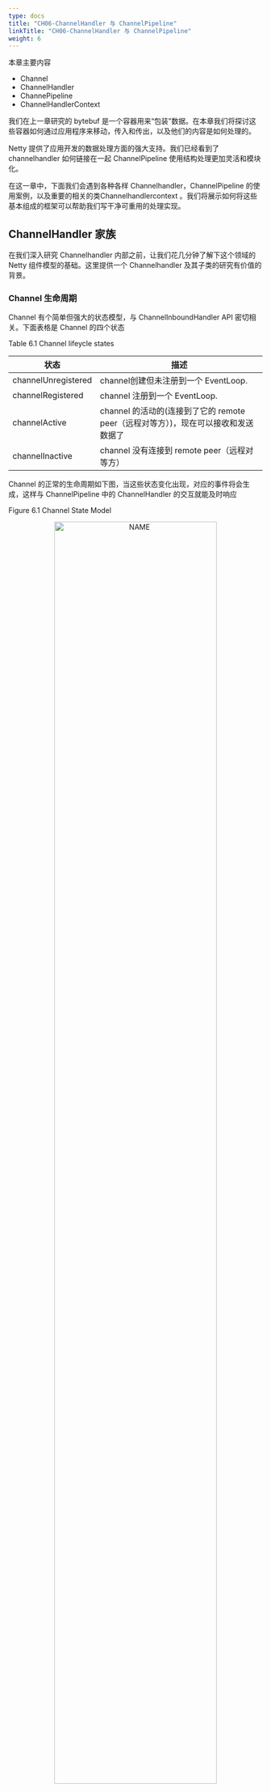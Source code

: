 ```yaml
---
type: docs
title: "CH06-ChannelHandler 与 ChannelPipeline"
linkTitle: "CH06-ChannelHandler 与 ChannelPipeline"
weight: 6
---
```


本章主要内容

- Channel
- ChannelHandler
- ChannePipeline
- ChannelHandlerContext

我们在上一章研究的 bytebuf 是一个容器用来“包装”数据。在本章我们将探讨这些容器如何通过应用程序来移动，传入和传出，以及他们的内容是如何处理的。

Netty 提供了应用开发的数据处理方面的强大支持。我们已经看到了channelhandler 如何链接在一起 ChannelPipeline 使用结构处理更加灵活和模块化。

在这一章中，下面我们会遇到各种各样 Channelhandler，ChannelPipeline 的使用案例，以及重要的相关的类Channelhandlercontext 。我们将展示如何将这些基本组成的框架可以帮助我们写干净可重用的处理实现。

## ChannelHandler 家族

在我们深入研究 Channelhandler 内部之前，让我们花几分钟了解下这个领域的 Netty 组件模型的基础。这里提供一个 Channelhandler 及其子类的研究有价值的背景。

### Channel 生命周期

Channel 有个简单但强大的状态模型，与 ChannelInboundHandler API 密切相关。下面表格是 Channel 的四个状态

Table 6.1 Channel lifeycle states

| 状态                | 描述                                                         |
| ------------------- | ------------------------------------------------------------ |
| channelUnregistered | channel创建但未注册到一个 EventLoop.                         |
| channelRegistered   | channel 注册到一个 EventLoop.                                |
| channelActive       | channel 的活动的(连接到了它的 remote peer（远程对等方）)，现在可以接收和发送数据了 |
| channelInactive     | channel 没有连接到 remote peer（远程对等方）                 |

Channel 的正常的生命周期如下图，当这些状态变化出现，对应的事件将会生成，这样与 ChannelPipeline 中的 ChannelHandler 的交互就能及时响应

Figure 6.1 Channel State Model

<div align="center"> <img src="https://infi-img.oss-cn-hangzhou.aliyuncs.com/img/20211018225141.png" style="display:block;width:80%;" alt="NAME" align=center /> </div>

### ChannelHandler 生命周期

ChannelHandler 定义的生命周期操作如下表，当 ChannelHandler 添加到 ChannelPipeline，或者从 ChannelPipeline 移除后，这些将会调用。每个方法都会带 ChannelHandlerContext 参数

Table 6.2 ChannelHandler lifecycle methods

| 类型            | 描述                                            |
| --------------- | ----------------------------------------------- |
| handlerAdded    | 当 ChannelHandler 添加到 ChannelPipeline 调用   |
| handlerRemoved  | 当 ChannelHandler 从 ChannelPipeline 移除时调用 |
| exceptionCaught | 当 ChannelPipeline 执行发生错误时调用           |

### ChannelHandler 子接口

Netty 提供2个重要的 ChannelHandler 子接口：

- ChannelInboundHandler - 处理进站数据，并且所有状态都更改
- ChannelOutboundHandler - 处理出站数据，允许拦截各种操作

*ChannelHandler 适配器*

*Netty 提供了一个简单的 ChannelHandler 框架实现，给所有声明方法签名。这个类 ChannelHandlerAdapter 的方法,主要推送事件 到 pipeline 下个 ChannelHandler 直到 pipeline 的结束。这个类 也作为 ChannelInboundHandlerAdapter 和ChannelOutboundHandlerAdapter 的基础。所有三个适配器类的目的是作为自己的实现的起点;您可以扩展它们,覆盖你需要自定义的方法。*

### ChannelInboundHandler

ChannelInboundHandler 的生命周期方法在下表中，当接收到数据或者与之关联的 Channel 状态改变时调用。之前已经注意到了，这些方法与 Channel 的生命周期接近

Table 6.3 ChannelInboundHandler methods

| 类型                      | 描述                                                         |
| ------------------------- | ------------------------------------------------------------ |
| channelRegistered         | Invoked when a Channel is registered to its EventLoop and is able to handle I/O. |
| channelUnregistered       | Invoked when a Channel is deregistered from its EventLoop and cannot handle any I/O. |
| channelActive             | Invoked when a Channel is active; the Channel is connected/bound and ready. |
| channelInactive           | Invoked when a Channel leaves active state and is no longer connected to its remote peer. |
| channelReadComplete       | Invoked when a read operation on the Channel has completed.  |
| channelRead               | Invoked if data are read from the Channel.                   |
| channelWritabilityChanged | Invoked when the writability state of the Channel changes. The user can ensure writes are not done too fast (with risk of an OutOfMemoryError) or can resume writes when the Channel becomes writable again.Channel.isWritable() can be used to detect the actual writability of the channel. The threshold for writability can be set via Channel.config().setWriteHighWaterMark() and Channel.config().setWriteLowWaterMark(). |
| userEventTriggered(...)   | Invoked when a user calls Channel.fireUserEventTriggered(...) to pass a pojo through the ChannelPipeline. This can be used to pass user specific events through the ChannelPipeline and so allow handling those events. |

注意，ChannelInboundHandler 实现覆盖了 channelRead() 方法处理进来的数据用来响应释放资源。Netty 在 ByteBuf 上使用了资源池，所以当执行释放资源时可以减少内存的消耗。

Listing 6.1 Handler to discard data

```java
@ChannelHandler.Sharable
public class DiscardHandler extends ChannelInboundHandlerAdapter {        //1

    @Override
    public void channelRead(ChannelHandlerContext ctx,
                                     Object msg) {
        ReferenceCountUtil.release(msg); //2
    }

}
```

1. 扩展 ChannelInboundHandlerAdapter

2. ReferenceCountUtil.release() 来丢弃收到的信息

Netty 用一个 WARN-level 日志条目记录未释放的资源,使其能相当简单地找到代码中的违规实例。然而,由于手工管理资源会很繁琐,您可以通过使用 SimpleChannelInboundHandler 简化问题。如下：

Listing 6.2 Handler to discard data

```java
@ChannelHandler.Sharable
public class SimpleDiscardHandler extends SimpleChannelInboundHandler<Object> {  //1

    @Override
    public void channelRead0(ChannelHandlerContext ctx,
                                     Object msg) {
        // No need to do anything special //2
    }

}
```

1. 扩展 SimpleChannelInboundHandler

2. 不需做特别的释放资源的动作

注意 SimpleChannelInboundHandler 会自动释放资源，而无需存储任何信息的引用。

更多详见 “Error! Reference source not found..” 一节

### ChannelOutboundHandler

ChannelOutboundHandler 提供了出站操作时调用的方法。这些方法会被 Channel, ChannelPipeline, 和 ChannelHandlerContext 调用。

ChannelOutboundHandler 另个一个强大的方面是它具有在请求时延迟操作或者事件的能力。比如，当你在写数据到 remote peer 的过程中被意外暂停，你可以延迟执行刷新操作，然后在迟些时候继续。

下面显示了 ChannelOutboundHandler 的方法（继承自 ChannelHandler 未列出来）

Table 6.4 ChannelOutboundHandler methods

| 类型       | 描述                                                         |
| ---------- | ------------------------------------------------------------ |
| bind       | Invoked on request to bind the Channel to a local address    |
| connect    | Invoked on request to connect the Channel to the remote peer |
| disconnect | Invoked on request to disconnect the Channel from the remote peer |
| close      | Invoked on request to close the Channel                      |
| deregister | Invoked on request to deregister the Channel from its EventLoop |
| read       | Invoked on request to read more data from the Channel        |
| flush      | Invoked on request to flush queued data to the remote peer through the Channel |
| write      | Invoked on request to write data through the Channel to the remote peer |

几乎所有的方法都将 ChannelPromise 作为参数,一旦请求结束要通过 ChannelPipeline 转发的时候，必须通知此参数。

*ChannelPromise vs. ChannelFuture*

*ChannelPromise 是 特殊的 ChannelFuture，允许你的 ChannelPromise 及其 操作 成功或失败。所以任何时候调用例如 Channel.write(...) 一个新的 ChannelPromise将会创建并且通过 ChannelPipeline传递。这次写操作本身将会返回 ChannelFuture， 这样只允许你得到一次操作完成的通知。Netty 本身使用 ChannelPromise 作为返回的 ChannelFuture 的通知，事实上在大多数时候就是 ChannelPromise 自身（ChannelPromise 扩展了 ChannelFuture）*

如前所述,ChannelOutboundHandlerAdapter 提供了一个实现了 ChannelOutboundHandler 所有基本方法的实现的框架。 这些简单事件转发到下一个 ChannelOutboundHandler 管道通过调用 ChannelHandlerContext 相关的等效方法。你可以根据需要自己实现想要的方法。

### 资源管理

当你通过 ChannelInboundHandler.channelRead(...) 或者 ChannelOutboundHandler.write(...) 来处理数据，重要的是在处理资源时要确保资源不要泄漏。

Netty 使用引用计数器来处理池化的 ByteBuf。所以当 ByteBuf 完全处理后，要确保引用计数器被调整。

引用计数的权衡之一是用户时必须小心使用消息。当 JVM 仍在 GC(不知道有这样的消息引用计数)这个消息，以至于可能是之前获得的这个消息不会被放回池中。因此很可能,如果你不小心释放这些消息，很可能会耗尽资源。

为了让用户更加简单的找到遗漏的释放，Netty 包含了一个 ResourceLeakDetector ，将会从已分配的缓冲区 1% 作为样品来检查是否存在在应用程序泄漏。因为 1% 的抽样,开销很小。

对于检测泄漏,您将看到类似于下面的日志消息。

```
LEAK: ByteBuf.release() was not called before it’s garbage-collected. Enable advanced leak reporting to find out where the leak occurred. To enable advanced
leak reporting, specify the JVM option ’-Dio.netty.leakDetectionLevel=advanced’ or call ResourceLeakDetector.setLevel()

Relaunch your application with the JVM option mentioned above, then you’ll see the recent locations of your application where the leaked buffer was accessed. The following output shows a leak from our unit test (XmlFrameDecoderTest.testDecodeWithXml()):

Running io.netty.handler.codec.xml.XmlFrameDecoderTest

15:03:36.886 [main] ERROR io.netty.util.ResourceLeakDetector - LEAK:
ByteBuf.release() was not called before it’s garbage-collected.

Recent access records: 1

#1:

io.netty.buffer.AdvancedLeakAwareByteBuf.toString(AdvancedLeakAwareByteBuf.java:697)

io.netty.handler.codec.xml.XmlFrameDecoderTest.testDecodeWithXml(XmlFrameDecoderTest.java:157)
    io.netty.handler.codec.xml.XmlFrameDecoderTest.testDecodeWithTwoMessages(XmlFrameDecoderTest.java:133)
```

#### 泄漏检测等级

Netty 现在定义了四种泄漏检测等级，可以按需开启，见下表

Table 6.5 Leak detection levels

| Level Description | DISABLED                                                     |
| ----------------- | ------------------------------------------------------------ |
| Disables          | Leak detection completely. While this even eliminates the 1 % overhead you should only do this after extensive testing. |
| SIMPLE            | Tells if a leak was found or not. Again uses the sampling rate of 1%, the default level and a good fit for most cases. |
| ADVANCED          | Tells if a leak was found and where the message was accessed, using the sampling rate of 1%. |
| PARANOID          | Same as level ADVANCED with the main difference that every access is sampled. This it has a massive impact on performance. Use this only in the debugging phase. |

修改检测等级，只需修改 io.netty.leakDetectionLevel 系统属性，举例

```
# java -Dio.netty.leakDetectionLevel=paranoid
```

这样，我们就能在 ChannelInboundHandler.channelRead(...) 和 ChannelOutboundHandler.write(...) 避免泄漏。

当你处理 channelRead(...) 操作，并在消费消息(不是通过 ChannelHandlerContext.fireChannelRead(...) 来传递它到下个 ChannelInboundHandler) 时，要释放它，如下：

Listing 6.3 Handler that consume inbound data

```java
@ChannelHandler.Sharable
public class DiscardInboundHandler extends ChannelInboundHandlerAdapter {  //1

    @Override
    public void channelRead(ChannelHandlerContext ctx,
                                     Object msg) {
        ReferenceCountUtil.release(msg); //2
    }

}
```

1. 继承 ChannelInboundHandlerAdapter
2. 使用 ReferenceCountUtil.release(...) 来释放资源

所以记得，每次处理消息时，都要释放它。

*SimpleChannelInboundHandler -消费入站消息更容易*

*使用入站数据和释放它是一项常见的任务，Netty 为你提供了一个特殊的称为 SimpleChannelInboundHandler 的 ChannelInboundHandler 的实现。该实现将自动释放一个消息，一旦这个消息被用户通过channelRead0() 方法消费。*

当你在处理写操作，并丢弃消息时，你需要释放它。现在让我们看下实际是如何操作的。

Listing 6.4 Handler to discard outbound data

```java
@ChannelHandler.Sharable public class DiscardOutboundHandler extends ChannelOutboundHandlerAdapter { //1
	@Override
	public void write(ChannelHandlerContext ctx,
                                 Object msg, ChannelPromise promise) {
    ReferenceCountUtil.release(msg);  //2
    promise.setSuccess();    //3

	}
}
```

1. 继承 ChannelOutboundHandlerAdapter
2. 使用 ReferenceCountUtil.release(...) 来释放资源
3. 通知 ChannelPromise 数据已经被处理

重要的是，释放资源并通知 ChannelPromise。如果，ChannelPromise 没有被通知到，这可能会引发 ChannelFutureListener 不会被处理的消息通知的状况。

所以，总结下：如果消息是被 消耗/丢弃 并不会被传入下个 ChannelPipeline 的 ChannelOutboundHandler ，调用 ReferenceCountUtil.release(message) 。一旦消息经过实际的传输，在消息被写或者 Channel 关闭时，它将会自动释放。

## ChannelPipeline

如果我们认为 ChannelPipeline 只是一系列 ChannelHandler 实例,用于拦截 流经一个 Channel 的入站和出站事件,然后很容易理解 这些 ChannelHandler 可以提供的交互的核心应用程序的数据 和事件处理逻辑。

每一个创建新 Channel ,分配一个新的 ChannelPipeline。这个关联是 永久性的;Channel 既不能附上另一个 ChannelPipeline 也不能分离 当前这个。这是一个 Netty 的固定方面的组件生命周期,开发人员无需特别处理。

根据它的起源,一个事件将由 ChannelInboundHandler 或 ChannelOutboundHandler 处理。随后它将调用 ChannelHandlerContext 实现转发到下一个相同的超类型的处理程序。

*ChannelHandlerContext*

*一个 ChannelHandlerContext 使 ChannelHandler 与 ChannelPipeline 和 其他处理程序交互。一个处理程序可以通知下一个 ChannelPipeline 中的 ChannelHandler 甚至动态修改 ChannelPipeline 的归属。*

下图展示了用于入站和出站 ChannelHandler 的 典型 ChannelPipeline 布局。

<div align="center"> <img src="https://infi-img.oss-cn-hangzhou.aliyuncs.com/img/20211018225242.png" style="display:block;width:80%;" alt="NAME" align=center /> </div>

Figure 6.2 ChannelPipeline and ChannelHandlers

上图说明了 ChannelPipeline 主要是一系列 ChannelHandler。通过ChannelPipeline ChannelPipeline 还提供了方法传播事件本身。如果一个入站事件被触发，它将被传递的从 ChannelPipeline 开始到结束。举个例子,在这个图中出站 I/O 事件将从 ChannelPipeline 右端开始一直处理到左边。

*ChannelPipeline 相对论*

*你可能会说,从 ChannelPipeline 事件传递的角度来看,ChannelPipeline 的“开始” 取决于是否入站或出站事件。然而,Netty 总是指 ChannelPipeline 入站口(图中的左边)为“开始”,出站口(右边)作为“结束”。当我们完成使用 ChannelPipeline.add*() 添加混合入站和出站处理程序,每个 ChannelHandler 的“顺序”是它的地位从“开始”到“结束”正如我们刚才定义的。因此,如果我们在图6.1处理程序按顺序从左到右第一个ChannelHandler被一个入站事件将是#1,第一个处理程序被出站事件将是#5*

随着管道传播事件,它决定下个 ChannelHandler 是否是相匹配的方向运动的类型。如果没有,ChannelPipeline 跳过 ChannelHandler 并继续下一个合适的方向。记住,一个处理程序可能同时实现ChannelInboundHandler 和 ChannelOutboundHandler 接口。

### 修改 ChannelPipeline

ChannelHandler 可以实时修改 ChannelPipeline 的布局，通过添加、移除、替换其他 ChannelHandler（也可以从 ChannelPipeline 移除 ChannelHandler 自身）。这个 是 ChannelHandler 重要的功能之一。

Table 6.6 ChannelHandler methods for modifying a ChannelPipeline

| 名称                                | 描述                                           |
| ----------------------------------- | ---------------------------------------------- |
| addFirst addBefore addAfter addLast | 添加 ChannelHandler 到 ChannelPipeline.        |
| Remove                              | 从 ChannelPipeline 移除 ChannelHandler.        |
| Replace                             | 在 ChannelPipeline 替换另外一个 ChannelHandler |

下面展示了操作

Listing 6.5 Modify the ChannelPipeline

```java
ChannelPipeline pipeline = null; // get reference to pipeline;
FirstHandler firstHandler = new FirstHandler(); //1
pipeline.addLast("handler1", firstHandler); //2
pipeline.addFirst("handler2", new SecondHandler()); //3
pipeline.addLast("handler3", new ThirdHandler()); //4

pipeline.remove("handler3"); //5
pipeline.remove(firstHandler); //6 

pipeline.replace("handler2", "handler4", new ForthHandler()); //6
```

1. 创建一个 FirstHandler 实例
2. 添加该实例作为 "handler1" 到 ChannelPipeline
3. 添加 SecondHandler 实例作为 "handler2" 到 ChannelPipeline 的第一个槽，这意味着它将替换之前已经存在的 "handler1"
4. 添加 ThirdHandler 实例作为"handler3" 到 ChannelPipeline 的最后一个槽
5. 通过名称移除 "handler3"
6. 通过引用移除 FirstHandler (因为只有一个，所以可以不用关联名字 "handler1"）.
7. 将作为"handler2"的 SecondHandler 实例替换为作为 "handler4"的 FourthHandler

以后我们将看到,这种轻松添加、移除和替换 ChannelHandler 能力， 适合非常灵活的实现逻辑。

*ChannelHandler 执行 ChannelPipeline 和阻塞*

*通常每个 ChannelHandler 添加到 ChannelPipeline 将处理事件 传递到 EventLoop( I/O 的线程)。至关重要的是不要阻塞这个线程， 它将会负面影响的整体处理I/O。 有时可能需要使用阻塞 api 接口来处理遗留代码。对于这个情况下,ChannelPipeline 已有 add() 方法,它接受一个EventExecutorGroup。如果一个定制的 EventExecutorGroup 传入事件将由含在这个 EventExecutorGroup 中的 EventExecutor之一来处理，并且从 Channel 的 EventLoop 本身离开。一个默认实现,称为来自 Netty 的 DefaultEventExecutorGroup*

除了上述操作，其他访问 ChannelHandler 的方法如下：

Table 6.7 ChannelPipeline operations for retrieving ChannelHandlers

| 名称               | 描述                                                         |
| ------------------ | ------------------------------------------------------------ |
| get(...)           | Return a ChannelHandler by type or name                      |
| context(...)       | Return the ChannelHandlerContext bound to a ChannelHandler.  |
| names() iterator() | Return the names or of all the ChannelHander in the ChannelPipeline. |

### 发送事件

ChannelPipeline API 有额外调用入站和出站操作的方法。下表列出了入站操作,用于通知 ChannelPipeline 中 ChannelInboundHandlers 正在发生的事件

Table 6.8 Inbound operations on ChannelPipeline

| 名称                    | 描述                                                         |
| ----------------------- | ------------------------------------------------------------ |
| fireChannelRegistered   | Calls channelRegistered(ChannelHandlerContext) on the next ChannelInboundHandler in the ChannelPipeline. |
| fireChannelUnregistered | Calls channelUnregistered(ChannelHandlerContext) on the next ChannelInboundHandler in the ChannelPipeline. |
| fireChannelActive       | Calls channelActive(ChannelHandlerContext) on the next ChannelInboundHandler in the ChannelPipeline. |
| fireChannelInactive     | Calls channelInactive(ChannelHandlerContext)on the next ChannelInboundHandler in the ChannelPipeline. |
| fireExceptionCaught     | Calls exceptionCaught(ChannelHandlerContext, Throwable) on the next ChannelHandler in the ChannelPipeline. |
| fireUserEventTriggered  | Calls userEventTriggered(ChannelHandlerContext, Object) on the next ChannelInboundHandler in the ChannelPipeline. |
| fireChannelRead         | Calls channelRead(ChannelHandlerContext, Object msg) on the next ChannelInboundHandler in the ChannelPipeline. |
| fireChannelReadComplete | Calls channelReadComplete(ChannelHandlerContext) on the next ChannelStateHandler in the ChannelPipeline. |

在出站方面,处理一个事件将导致底层套接字的一些行动。下表列出了ChannelPipeline API 出站的操作。

Table 6.9 Outbound operations on ChannelPipeline

| 名称          | 描述                                                         |
| ------------- | ------------------------------------------------------------ |
| bind          | Bind the Channel to a local address. This will call bind(ChannelHandlerContext, SocketAddress, ChannelPromise) on the next ChannelOutboundHandler in the ChannelPipeline. |
| connect       | Connect the Channel to a remote address. This will call connect(ChannelHandlerContext, SocketAddress, ChannelPromise) on the next ChannelOutboundHandler in the ChannelPipeline. |
| disconnect    | Disconnect the Channel. This will call disconnect(ChannelHandlerContext, ChannelPromise) on the next ChannelOutboundHandler in the ChannelPipeline. |
| close         | Close the Channel. This will call close(ChannelHandlerContext,ChannelPromise) on the next ChannelOutboundHandler in the ChannelPipeline. |
| deregister    | Deregister the Channel from the previously assigned EventExecutor (the EventLoop). This will call deregister(ChannelHandlerContext,ChannelPromise) on the next ChannelOutboundHandler in the ChannelPipeline. |
| flush         | Flush all pending writes of the Channel. This will call flush(ChannelHandlerContext) on the next ChannelOutboundHandler in the ChannelPipeline. write |
| writeAndFlush | Convenience method for calling write() then flush().         |
| read          | Requests to read more data from the Channel. This will call read(ChannelHandlerContext) on the next ChannelOutboundHandler in the ChannelPipeline. |

总结下：

- 一个 ChannelPipeline 是用来保存关联到一个 Channel 的ChannelHandler
- 可以修改 ChannelPipeline 通过动态添加和删除 ChannelHandler
- ChannelPipeline 有着丰富的API调用动作来回应入站和出站事件。

## ChannelHandlerContext

接口 ChannelHandlerContext 代表 ChannelHandler 和ChannelPipeline 之间的关联,并在 ChannelHandler 添加到 ChannelPipeline 时创建一个实例。ChannelHandlerContext 的主要功能是管理通过同一个 ChannelPipeline 关联的 ChannelHandler 之间的交互。

ChannelHandlerContext 有许多方法,其中一些也出现在 Channel 和ChannelPipeline 本身。然而,如果您通过Channel 或ChannelPipeline 的实例来调用这些方法，他们就会在整个 pipeline中传播 。相比之下,一样的 的方法在 ChannelHandlerContext的实例上调用， 就只会从当前的 ChannelHandler 开始并传播到相关管道中的下一个有处理事件能力的 ChannelHandler 。

ChannelHandlerContext API 总结如下：

Table 6.10 ChannelHandlerContext API

| 名称                    | 描述                                                         |
| ----------------------- | ------------------------------------------------------------ |
| bind                    | Request to bind to the given SocketAddress and return a ChannelFuture. |
| channel                 | Return the Channel which is bound to this instance.          |
| close                   | Request to close the Channel and return a ChannelFuture.     |
| connect                 | Request to connect to the given SocketAddress and return a ChannelFuture. |
| deregister              | Request to deregister from the previously assigned EventExecutor and return a ChannelFuture. |
| disconnect              | Request to disconnect from the remote peer and return a ChannelFuture. |
| executor                | Return the EventExecutor that dispatches events.             |
| fireChannelActive       | A Channel is active (connected).                             |
| fireChannelInactive     | A Channel is inactive (closed).                              |
| fireChannelRead         | A Channel received a message.                                |
| fireChannelReadComplete | Triggers a channelWritabilityChanged event to the next       |

ChannelInboundHandler. handler | Returns the ChannelHandler bound to this instance. isRemoved | Returns true if the associated ChannelHandler was removed from the ChannelPipeline. name | Returns the unique name of this instance. pipeline | Returns the associated ChannelPipeline. read | Request to read data from the Channel into the first inbound buffer. Triggers a channelRead event if successful and notifies the handler of channelReadComplete. write | Request to write a message via this instance through the pipeline.

其他注意注意事项：

- ChannelHandlerContext 与 ChannelHandler 的关联从不改变，所以缓存它的引用是安全的。
- 正如我们前面指出的,ChannelHandlerContext 所包含的事件流比其他类中同样的方法都要短，利用这一点可以尽可能高地提高性能。

### 使用 ChannelHandler

本节，我们将说明 ChannelHandlerContext的用法 ，以及ChannelHandlerContext, Channel 和 ChannelPipeline 这些类中方法的不同表现。下图展示了 ChannelPipeline, Channel, ChannelHandler 和 ChannelHandlerContext 的关系

<div align="center"> <img src="https://infi-img.oss-cn-hangzhou.aliyuncs.com/img/20211018225356.png" style="display:block;width:80%;" alt="NAME" align=center /> </div>

1. Channel 绑定到 ChannelPipeline
2. ChannelPipeline 绑定到 包含 ChannelHandler 的 Channel
3. ChannelHandler
4. 当添加 ChannelHandler 到 ChannelPipeline 时，ChannelHandlerContext 被创建

Figure 6.3 Channel, ChannelPipeline, ChannelHandler and ChannelHandlerContext

下面展示了， 从 ChannelHandlerContext 获取到 Channel 的引用，通过调用 Channel 上的 write() 方法来触发一个 写事件到通过管道的的流中

Listing 6.6 Accessing the Channel from a ChannelHandlerContext

```java
ChannelHandlerContext ctx = context;
Channel channel = ctx.channel();  //1
channel.write(Unpooled.copiedBuffer("Netty in Action",
        CharsetUtil.UTF_8));  //2
```

1. 得到与 ChannelHandlerContext 关联的 Channel 的引用
2. 通过 Channel 写缓存

下面展示了 从 ChannelHandlerContext 获取到 ChannelPipeline 的相同示例

Listing 6.7 Accessing the ChannelPipeline from a ChannelHandlerContext

```java
ChannelHandlerContext ctx = context;
ChannelPipeline pipeline = ctx.pipeline(); //1
pipeline.write(Unpooled.copiedBuffer("Netty in Action", CharsetUtil.UTF_8));  //2
```

1. 得到与 ChannelHandlerContext 关联的 ChannelPipeline 的引用
2. 通过 ChannelPipeline 写缓冲区

流在两个清单6.6和6.7是一样的,如图6.4所示。重要的是要注意,虽然在 Channel 或者 ChannelPipeline 上调用write() 都会把事件在整个管道传播,但是在 ChannelHandler 级别上，从一个处理程序转到下一个却要通过在 ChannelHandlerContext 调用方法实现。

<div align="center"> <img src="https://infi-img.oss-cn-hangzhou.aliyuncs.com/img/20211019221223.png" style="display:block;width:80%;" alt="NAME" align=center /> </div>

1. 事件传递给 ChannelPipeline 的第一个 ChannelHandler
2. ChannelHandler 通过关联的 ChannelHandlerContext 传递事件给 ChannelPipeline 中的 下一个
3. ChannelHandler 通过关联的 ChannelHandlerContext 传递事件给 ChannelPipeline 中的 下一个

Figure 6.4 Event propagation via the Channel or the ChannelPipeline

为什么你可能会想从 ChannelPipeline 一个特定的点开始传播一个事件?

- 通过减少 ChannelHandler 不感兴趣的事件的传递，从而减少开销
- 排除掉特定的对此事件感兴趣的处理程序的处理

想要实现从一个特定的 ChannelHandler 开始处理，你必须引用与 此ChannelHandler的前一个ChannelHandler 关联的 ChannelHandlerContext 。这个ChannelHandlerContext 将会调用与自身关联的 ChannelHandler 的下一个ChannelHandler 。

下面展示了使用场景

Listing 6.8 Events via ChannelPipeline

```java
ChannelHandlerContext ctx = context;
ctx.write(Unpooled.copiedBuffer("Netty in Action",              CharsetUtil.UTF_8));
```

1. 获得 ChannelHandlerContext 的引用
2. write() 将会把缓冲区发送到下一个 ChannelHandler

如下所示,消息将会从下一个ChannelHandler开始流过 ChannelPipeline ,绕过所有在它之前的ChannelHandler。

<div align="center"> <img src="https://infi-img.oss-cn-hangzhou.aliyuncs.com/img/20211019221308.png" style="display:block;width:80%;" alt="NAME" align=center /> </div>

1. ChannelHandlerContext 方法调用
2. 事件发送到了下一个 ChannelHandler
3. 经过最后一个ChannelHandler后，事件从 ChannelPipeline 移除

Figure 6.5 Event flow for operations triggered via the ChannelHandlerContext

我们刚刚描述的用例是一种常见的情形,当我们想要调用某个特定的 ChannelHandler操作时，它尤其有用。

### ChannelHandler 和 ChannelHandlerContext 的高级用法

正如我们在清单6.6中看到的，通过调用ChannelHandlerContext的 pipeline() 方法，你可以得到一个封闭的 ChannelPipeline 引用。这使得可以在运行时操作 pipeline 的 ChannelHandler ，这一点可以被利用来实现一些复杂的需求,例如,添加一个 ChannelHandler 到 pipeline 来支持动态协议改变。

其他高级用例可以实现通过保持一个 ChannelHandlerContext 引用供以后使用,这可能发生在任何 ChannelHandler 方法,甚至来自不同的线程。清单6.9显示了此模式被用来触发一个事件。

Listing 6.9 ChannelHandlerContext usage

```java
public class WriteHandler extends ChannelHandlerAdapter {

    private ChannelHandlerContext ctx;

    @Override
    public void handlerAdded(ChannelHandlerContext ctx) {
        this.ctx = ctx;        //1
    }

    public void send(String msg) {
        ctx.writeAndFlush(msg);  //2
    }
}
```

1. 存储 ChannelHandlerContext 的引用供以后使用
2. 使用之前存储的 ChannelHandlerContext 来发送消息

因为 ChannelHandler 可以属于多个 ChannelPipeline ,它可以绑定多个 ChannelHandlerContext 实例。然而,ChannelHandler 用于这种用法必须添加 `@Sharable` 注解。否则,试图将它添加到多个 ChannelPipeline 将引发一个异常。此外,它必须既是线程安全的又能安全地使用多个同时的通道(比如,连接)。

清单6.10显示了此模式的正确实现。

Listing 6.10 A shareable ChannelHandler

```java
@ChannelHandler.Sharable            //1
public class SharableHandler extends ChannelInboundHandlerAdapter {

    @Override
    public void channelRead(ChannelHandlerContext ctx, Object msg) {
        System.out.println("channel read message " + msg);
        ctx.fireChannelRead(msg);  //2
    }
}
```

1. 添加 @Sharable 注解
2. 日志方法调用， 并专递到下一个 ChannelHandler

上面这个 ChannelHandler 实现符合所有包含在多个管道的要求;它通过`@Sharable` 注解，并不持有任何状态。而下面清单6.11中列出的情况则恰恰相反,它会造成问题。

Listing 6.11 Invalid usage of @Sharable

```java
@ChannelHandler.Sharable  //1
public class NotSharableHandler extends ChannelInboundHandlerAdapter {
    private int count;

    @Override
    public void channelRead(ChannelHandlerContext ctx, Object msg) {
        count++;  //2

        System.out.println("inboundBufferUpdated(...) called the "
        + count + " time");  //3
        ctx.fireChannelRead(msg);
    }

}
```

1. 添加 @Sharable
2. count 字段递增
3. 日志方法调用， 并专递到下一个 ChannelHandler

这段代码的问题是它持有状态:一个实例变量保持了方法调用的计数。将这个类的一个实例添加到 ChannelPipeline 并发访问通道时很可能产生错误。(当然,这个简单的例子中可以通过在 channelRead() 上添加 synchronized 来纠正 )

总之,使用`@Sharable`的话，要确定 ChannelHandler 是线程安全的。

*为什么共享 ChannelHandler*

*常见原因是要在多个 ChannelPipelines 上安装一个 ChannelHandler 以此来实现跨多个渠道收集统计数据的目的。*

我们的讨论 ChannelHandlerContext 及与其他框架组件关系的 到此结束。接下来我们将解析 Channel 状态模型,准备仔细看看ChannelHandler 本身。

## 总结

本章带你深入窥探了一下 Netty 的数据处理组件: ChannelHandler。我们讨论了 ChannelHandler 之间是如何链接的以及它在像ChannelInboundHandler 和 ChannelOutboundHandler这样的化身中是如何与 ChannelPipeline 交互的。

下一章将集中在 Netty 的编解码器的抽象上,这种抽象使得编写一个协议编码器和解码器比使用原始 ChannelHandler 接口更容易。

